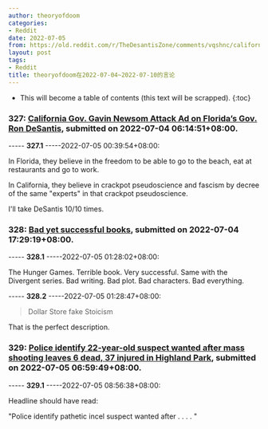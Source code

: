 ```yaml
---
author: theoryofdoom
categories:
- Reddit
date: 2022-07-05
from: https://old.reddit.com/r/TheDesantisZone/comments/vqshnc/california_gov_gavin_newsom_attack_ad_on_floridas/
layout: post
tags:
- Reddit
title: theoryofdoom在2022-07-04~2022-07-10的言论
---
```


* This will become a table of contents (this text will be scrapped).
{:toc}

### 327: [California Gov. Gavin Newsom Attack Ad on Florida’s Gov. Ron DeSantis](https://old.reddit.com/r/TheDesantisZone/comments/vqshnc/california_gov_gavin_newsom_attack_ad_on_floridas/), submitted on 2022-07-04 06:14:51+08:00.

----- __327.1__ -----2022-07-05 00:39:54+08:00:

In Florida, they believe in the freedom to be able to go to the beach, eat at restaurants and go to work.  

In California, they believe in crackpot pseudoscience and fascism by decree of the same "experts" in that crackpot pseudoscience.

I'll take DeSantis 10/10 times.

### 328: [Bad yet successful books](https://old.reddit.com/r/suggestmeabook/comments/vr3itl/bad_yet_successful_books/), submitted on 2022-07-04 17:29:19+08:00.

----- __328.1__ -----2022-07-05 01:28:02+08:00:

The Hunger Games.  Terrible book.  Very successful.  Same with the Divergent series.  Bad writing.  Bad plot.  Bad characters.  Bad everything.

----- __328.2__ -----2022-07-05 01:28:47+08:00:

> Dollar Store fake Stoicism

That is the perfect description.

### 329: [Police identify 22-year-old suspect wanted after mass shooting leaves 6 dead, 37 injured in Highland Park](https://old.reddit.com/r/crime/comments/vrjq8m/police_identify_22yearold_suspect_wanted_after/), submitted on 2022-07-05 06:59:49+08:00.

----- __329.1__ -----2022-07-05 08:56:38+08:00:

Headline should have read:

"Police identify pathetic incel suspect wanted after . . . . "

